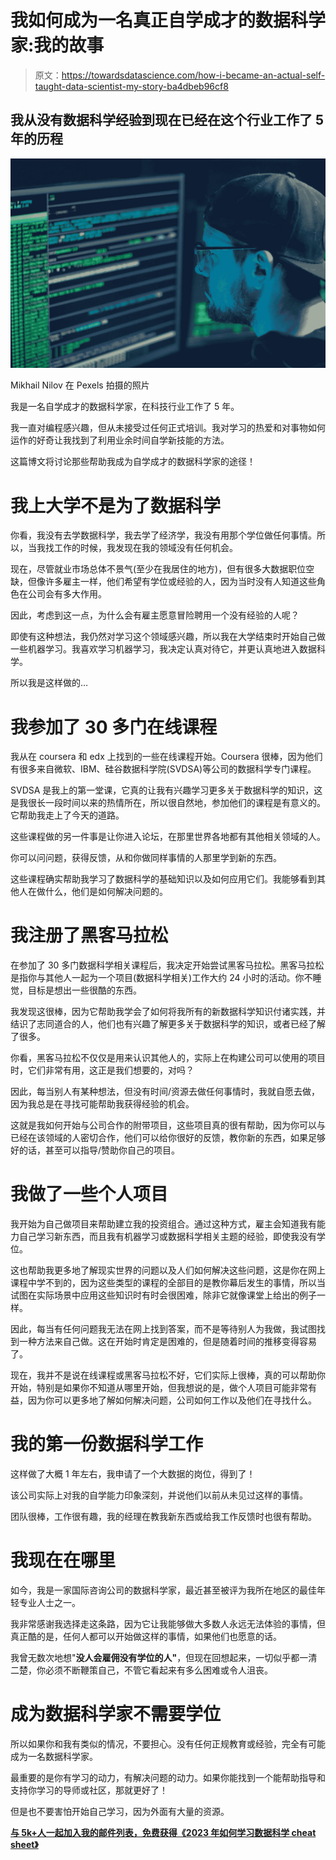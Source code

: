 # 我如何成为一名真正自学成才的数据科学家:我的故事

> 原文：<https://towardsdatascience.com/how-i-became-an-actual-self-taught-data-scientist-my-story-ba4dbeb96cf8>

## 我从没有数据科学经验到现在已经在这个行业工作了 5 年的历程

![](img/0f59ee00e6a3843e921e8d6434acb23f.png)

Mikhail Nilov 在 Pexels 拍摄的照片

我是一名自学成才的数据科学家，在科技行业工作了 5 年。

我一直对编程感兴趣，但从未接受过任何正式培训。我对学习的热爱和对事物如何运作的好奇让我找到了利用业余时间自学新技能的方法。

这篇博文将讨论那些帮助我成为自学成才的数据科学家的途径！

# 我上大学不是为了数据科学

你看，我没有去学数据科学，我去学了经济学，我没有用那个学位做任何事情。所以，当我找工作的时候，我发现在我的领域没有任何机会。

现在，尽管就业市场总体不景气(至少在我居住的地方)，但有很多大数据职位空缺，但像许多雇主一样，他们希望有学位或经验的人，因为当时没有人知道这些角色在公司会有多大作用。

因此，考虑到这一点，为什么会有雇主愿意冒险聘用一个没有经验的人呢？

即使有这种想法，我仍然对学习这个领域感兴趣，所以我在大学结束时开始自己做一些机器学习。我喜欢学习机器学习，我决定认真对待它，并更认真地进入数据科学。

所以我是这样做的…

# 我参加了 30 多门在线课程

我从在 coursera 和 edx 上找到的一些在线课程开始。Coursera 很棒，因为他们有很多来自微软、IBM、硅谷数据科学院(SVDSA)等公司的数据科学专门课程。

SVDSA 是我上的第一堂课，它真的让我有兴趣学习更多关于数据科学的知识，这是我很长一段时间以来的热情所在，所以很自然地，参加他们的课程是有意义的。它帮助我走上了今天的道路。

这些课程做的另一件事是让你进入论坛，在那里世界各地都有其他相关领域的人。

你可以问问题，获得反馈，从和你做同样事情的人那里学到新的东西。

这些课程确实帮助我学习了数据科学的基础知识以及如何应用它们。我能够看到其他人在做什么，他们是如何解决问题的。

# 我注册了黑客马拉松

在参加了 30 多门数据科学相关课程后，我决定开始尝试黑客马拉松。黑客马拉松是指你与其他人一起为一个项目(数据科学相关)工作大约 24 小时的活动。你不睡觉，目标是想出一些很酷的东西。

我发现这很棒，因为它帮助我学会了如何将我所有的新数据科学知识付诸实践，并结识了志同道合的人，他们也有兴趣了解更多关于数据科学的知识，或者已经了解了很多。

你看，黑客马拉松不仅仅是用来认识其他人的，实际上在构建公司可以使用的项目时，它们非常有用，这正是我们想要的，对吗？

因此，每当别人有某种想法，但没有时间/资源去做任何事情时，我就自愿去做，因为我总是在寻找可能帮助我获得经验的机会。

这就是我如何开始与公司合作的附带项目，这些项目真的很有帮助，因为你可以与已经在该领域的人密切合作，他们可以给你很好的反馈，教你新的东西，如果足够好的话，甚至可以指导/赞助你自己的项目。

# 我做了一些个人项目

我开始为自己做项目来帮助建立我的投资组合。通过这种方式，雇主会知道我有能力自己学习新东西，而且我有机器学习或数据科学相关主题的经验，即使我没有学位。

这也帮助我更多地了解现实世界的问题以及人们如何解决这些问题，这是你在网上课程中学不到的，因为这些类型的课程的全部目的是教你幕后发生的事情，所以当试图在实际场景中应用这些知识时有时会很困难，除非它就像课堂上给出的例子一样。

因此，每当有任何问题我无法在网上找到答案，而不是等待别人为我做，我试图找到一种方法来自己做。这在开始时肯定是困难的，但是随着时间的推移变得容易了。

现在，我并不是说在线课程或黑客马拉松不好，它们实际上很棒，真的可以帮助你开始，特别是如果你不知道从哪里开始，但我想说的是，做个人项目可能非常有益，因为你可以更多地了解如何解决问题，公司如何工作以及他们在寻找什么。

# 我的第一份数据科学工作

这样做了大概 1 年左右，我申请了一个大数据的岗位，得到了！

该公司实际上对我的自学能力印象深刻，并说他们以前从未见过这样的事情。

团队很棒，工作很有趣，我的经理在教我新东西或给我工作反馈时也很有帮助。

# 我现在在哪里

如今，我是一家国际咨询公司的数据科学家，最近甚至被评为我所在地区的最佳年轻专业人士之一。

我非常感谢我选择走这条路，因为它让我能够做大多数人永远无法体验的事情，但真正酷的是，任何人都可以开始做这样的事情，如果他们也愿意的话。

我曾无数次地想"**没人会雇佣没有学位的人"**，但现在回想起来，一切似乎都一清二楚，你必须不断鞭策自己，不管它看起来有多么困难或令人沮丧。

# 成为数据科学家不需要学位

所以如果你和我有类似的情况，不要担心。没有任何正规教育或经验，完全有可能成为一名数据科学家。

最重要的是你有学习的动力，有解决问题的动力。如果你能找到一个能帮助指导和支持你学习的导师或社区，那就更好了！

但是也不要害怕开始自己学习，因为外面有大量的资源。

[**与 5k+人一起加入我的邮件列表，免费获得《2023 年如何学习数据科学 cheat sheet》**](https://pages.christopherzita.com/how-to-learn-datascience)